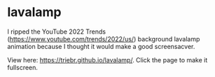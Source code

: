 # lavalamp

I ripped the YouTube 2022 Trends (https://www.youtube.com/trends/2022/us/) background lavalamp animation because I thought it would make a good screensacver.

View here: https://triebr.github.io/lavalamp/. Click the page to make it fullscreen.
